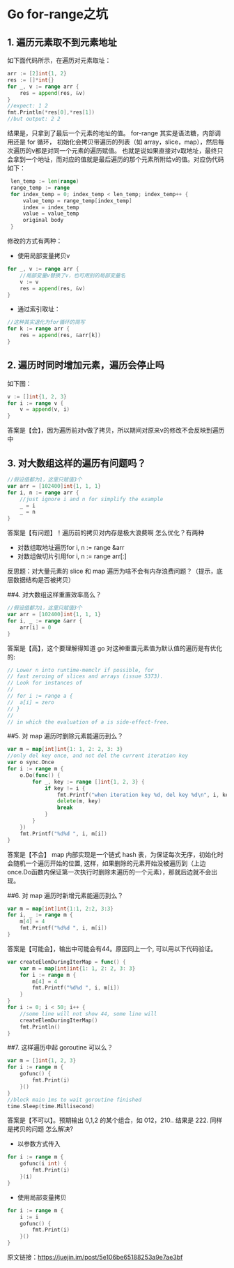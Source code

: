 # Go for-range之坑

## 1. 遍历元素取不到元素地址
如下面代码所示，在遍历对元素取址：

```go
arr := [2]int{1, 2}
res := []*int{}
for _, v := range arr {
    res = append(res, &v)
}
//expect: 1 2
fmt.Println(*res[0],*res[1])
//but output: 2 2
```

结果是，只拿到了最后一个元素的地址的值。 for-range 其实是语法糖，内部调用还是 for 循环，
初始化会拷贝带遍历的列表（如 array，slice，map），然后每次遍历的v都是对同一个元素的遍历赋值。
也就是说如果直接对v取地址，最终只会拿到一个地址，而对应的值就是最后遍历的那个元素所附给v的值。对应伪代码如下：

```go
 len_temp := len(range)
 range_temp := range
 for index_temp = 0; index_temp < len_temp; index_temp++ {
     value_temp = range_temp[index_temp]
     index = index_temp
     value = value_temp
     original body
 }
```

修改的方式有两种：
* 使用局部变量拷贝v

```go
for _, v := range arr {
    //局部变量v替换了v，也可用别的局部变量名
    v := v
    res = append(res, &v)
}
```

* 通过索引取址：

```go
//这种其实退化为for循环的简写
for k := range arr {
    res = append(res, &arr[k])
}
```

## 2. 遍历时同时增加元素，遍历会停止吗
如下图：

```go
v := []int{1, 2, 3}
for i := range v {
    v = append(v, i)
}
```

答案是【会】，因为遍历前对v做了拷贝，所以期间对原来v的修改不会反映到遍历中

## 3. 对大数组这样的遍历有问题吗？

```go
//假设值都为1，这里只赋值3个
var arr = [102400]int{1, 1, 1}
for i, n := range arr {
    //just ignore i and n for simplify the example
    _ = i
    _ = n
}
```

答案是【有问题】！遍历前的拷贝对内存是极大浪费啊 怎么优化？有两种

* 对数组取地址遍历for i, n := range &arr
* 对数组做切片引用for i, n := range arr[:]

反思题：对大量元素的 slice 和 map 遍历为啥不会有内存浪费问题？（提示，底层数据结构是否被拷贝）

##4. 对大数组这样重置效率高么？

```go
//假设值都为1，这里只赋值3个
var arr = [102400]int{1, 1, 1}
for i, _ := range &arr {
    arr[i] = 0
}
```

答案是【高】，这个要理解得知道 go 对这种重置元素值为默认值的遍历是有优化的:

```go
// Lower n into runtime·memclr if possible, for
// fast zeroing of slices and arrays (issue 5373).
// Look for instances of
//
// for i := range a {
//  a[i] = zero
// }
//
// in which the evaluation of a is side-effect-free.
```

##5. 对 map 遍历时删除元素能遍历到么？

```go
var m = map[int]int{1: 1, 2: 2, 3: 3}
//only del key once, and not del the current iteration key
var o sync.Once
for i := range m {
    o.Do(func() {
        for _, key := range []int{1, 2, 3} {
            if key != i {
                fmt.Printf("when iteration key %d, del key %d\n", i, key)
                delete(m, key)
                break
            }
        }
    })
    fmt.Printf("%d%d ", i, m[i])
}
```

答案是【不会】 map 内部实现是一个链式 hash 表，为保证每次无序，初始化时会随机一个遍历开始的位置, 这样，如果删除的元素开始没被遍历到（上边once.Do函数内保证第一次执行时删除未遍历的一个元素），那就后边就不会出现。

##6. 对 map 遍历时新增元素能遍历到么？

```go
var m = map[int]int{1:1, 2:2, 3:3}
for i, _ := range m {
    m[4] = 4
    fmt.Printf("%d%d ", i, m[i])
}
```

答案是【可能会】，输出中可能会有44。原因同上一个, 可以用以下代码验证。

```go
var createElemDuringIterMap = func() {
    var m = map[int]int{1: 1, 2: 2, 3: 3}
    for i := range m {
        m[4] = 4
        fmt.Printf("%d%d ", i, m[i])
    }
}
for i := 0; i < 50; i++ {
    //some line will not show 44, some line will
    createElemDuringIterMap()
    fmt.Println()
}
```

##7. 这样遍历中起 goroutine 可以么？

```go
var m = []int{1, 2, 3}
for i := range m {
    gofunc() {
        fmt.Print(i)
    }()
}
//block main 1ms to wait goroutine finished
time.Sleep(time.Millisecond)
```

答案是【不可以】。预期输出 0,1,2 的某个组合，如 012，210.. 结果是 222. 同样是拷贝的问题 怎么解决?

* 以参数方式传入
```go
for i := range m {
    gofunc(i int) {
        fmt.Print(i)
    }(i)
}
```
* 使用局部变量拷贝
```go
for i := range m {
    i := i
    gofunc() {
        fmt.Print(i)
    }()
}
```

原文链接：https://juejin.im/post/5e106be65188253a9e7ae3bf